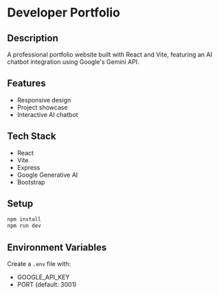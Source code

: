 # Developer Portfolio

## Description

A professional portfolio website built with React and Vite, featuring an AI chatbot integration using Google's Gemini API.

## Features

- Responsive design
- Project showcase
- Interactive AI chatbot

## Tech Stack

- React
- Vite
- Express
- Google Generative AI
- Bootstrap

## Setup

```bash
npm install
npm run dev
```

## Environment Variables

Create a `.env` file with:

- GOOGLE_API_KEY
- PORT (default: 3001)
